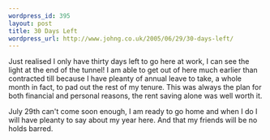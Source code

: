 ```yaml
--- 
wordpress_id: 395
layout: post
title: 30 Days Left
wordpress_url: http://www.johng.co.uk/2005/06/29/30-days-left/
---
```

Just realised I only have thirty days left to go here at work, I can see the light at the end of the tunnel! I am able to get out of here much earlier than contracted till because I have pleanty of annual leave to take, a whole month in fact, to pad out the rest of my tenure. This was always the plan for both financial and personal reasons, the rent saving alone was well worth it.

July 29th can't come soon enough, I am ready to go home and when I do I will have pleanty to say about my year here. And that my friends will be no holds barred.
